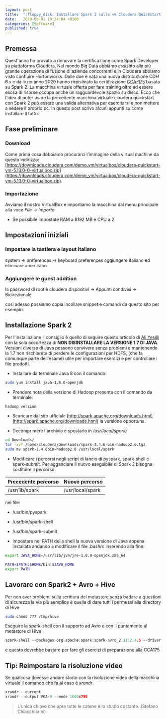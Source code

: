 ```yaml
---
layout: post
title:  ":floppy_disk: Installare Spark 2 sulla vm Cloudera Quickstart 5 (CCA175)"
date:   2020-09-01 19:24:04 +0100
categories: [Software]
published: true
---
```


## Premessa
Quest'anno ho provato a rinnovare la certificazione come Spark Developer su piattaforma Cloudera. Nel mondo Big Data abbiamo assistito alla più grande operazione di fusione di aziende concorrenti e in Cloudera abbiamo visto confluire Hortonworks.
Dalle due è nata una nuova distribuzione CDH 6.x e da inzio anno 2020 hanno rirpistinato la certifcazione [CCA-175](
https://university.cloudera.com/content/cca175) basata su Spark 2.
La macchina virtuale offerta per fare training oltre ad essere esosa di risorse occupa anche un ragguardevole spazio su disco. Ecco che l'idea di poter usare la precedente macchina virtuale cloudera quickstart con Spark 2 può essere una valida alternativa per esercitarsi e non mettere a sedere il proprio pc.
In questo post scrivo alcuni appunti su come installare il tutto.

## Fase preliminare

### Download

Come prima cosa dobbiamo procurarci l'immagine della virtual machine da questo indirizzo: [https://downloads.cloudera.com/demo_vm/virtualbox/cloudera-quickstart-vm-5.13.0-0-virtualbox.zip](https://downloads.cloudera.com/demo_vm/virtualbox/cloudera-quickstart-vm-5.13.0-0-virtualbox.zip).

### Importazione

Avviamo il nostro VirtualBox e importiamo la macchina dal menu principale alla voce _File -> Importa_

* Se possibile impostate RAM a 8192 MB e CPU a 2

## Impostazioni iniziali

### Impostare la tastiera e layout italiano

system -> preferences -> keyboard preferences
aggiungere italiano ed eliminare americano

### Aggiungere le guest addition

la password di root è cloudera
dispositivi -> Appunti condivisi -> Bidirezionale

così adesso possiamo copia incollare snippet e comandi da questo sito per esempio.

## Installazione Spark 2

Per l'installazione il consiglio è quello di seguire questo articolo di [Ali Yesilli](https://medium.com/@yesilliali/installing-apache-spark-2-x-to-cloudera-quickstart-wm-dd5314e6d9bd
) con la sola accortezza di **NON DISINSTALLARE LA VERSIONE 1.7 DI JAVA**.
Versioni diverse di Java possono convivere senza problemi e mantenendo la 1.7 non rischierete di perdere le configurazioni per HDFS, (che fa comunque parte dell'esame) utile per importare esercizi e per controllare i file prodotti.

* Installare da terminale Java 8 con il comando:

~~~bash
sudo yum install java-1.8.0-openjdk
~~~

* Prendere nota della versione di Hadoop presente con il comando da terminale:

~~~bash
hadoop version
~~~

* Scaricare dal sito ufficiale [http://spark.apache.org/downloads.html](http://spark.apache.org/downloads.html) la versione opportuna.

* Decomprimere l'archivio e spostarlo in _/usr/local/spark/_

~~~bash
cd Downloads/
tar -xvf /home/cloudera/Downloads/spark-2.4.6-bin-hadoop2.6.tgz
sudo mv spark-2.4.6bin-hadoop2.6 /usr/local/spark
~~~

* Modificare i percorsi negli script di lancio di pyspark, spark-shell e spark-submit. Per agganciare il nuovo eseguibile di Spark 2 bisogna sostituire il percorso:

| Precedente percorso | Nuovo percorso |
| --- | --- |
| /usr/lib/spark | /usr/local/spark |

nei file:

* /usr/bin/pyspark
* /usr/bin/spark-shell
* /usr/bin/spark-submit

* Impostare nel PATH della shell la nuova versione di Java appena installata andando a modificare il file _.bashrc_ inserendo alla fine:

~~~bash
export JAVA_HOME=/usr/lib/jvm/jre-1.8.0-openjdk.x86_64

PATH=$PATH:$HOME/bin:$JAVA_HOME
export PATH
~~~

## Lavorare con Spark2 + Avro + Hive

Per non aver problemi sulla scrittura del metastore senza badare a questioni di sicurezza la via più semplice è quella di dare tutti i permessi alla directory di Hive

~~~bash
sudo chmod 777 /tmp/hive
~~~

Eseguire la spark-shell con il supporto ad Avro e con il puntamento al metastore di Hive

~~~c
spark-shell --packages org.apache.spark:spark-avro_2.11:2.4.5 --driver-java-options "-Dhive.metastore.uris=thrift://quickstart.cloudera:9083"
~~~

e questo dovrebbe bastare per fare gli esercizi di preparazione alla CCA175

## Tip: Reimpostare la risoluzione video

Se qualcosa dovesse andare storto con la risoluzione video della macchina virtuale il comando che fa al caso è _xrandr_.

~~~c
xrandr --current
xrandr --output VGA-0 --mode 1600x795
~~~

> L'unica chiave che apre tutte le catene è lo studio costante. (Stefano Chiacchiarini)
